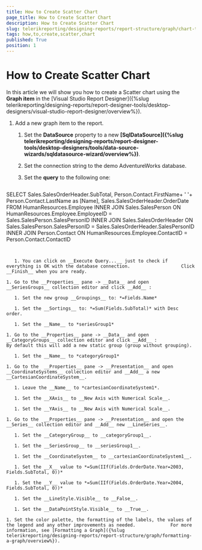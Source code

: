 ```yaml
---
title: How to Create Scatter Chart
page_title: How to Create Scatter Chart 
description: How to Create Scatter Chart
slug: telerikreporting/designing-reports/report-structure/graph/chart-types/scatter-charts/how-to-create-scatter-chart
tags: how,to,create,scatter,chart
published: True
position: 1
---
```


# How to Create Scatter Chart



In this article we will show you how to create a Scatter chart using the __Graph item__ in the [Visual Studio Report Designer]({%slug telerikreporting/designing-reports/report-designer-tools/desktop-designers/visual-studio-report-designer/overview%}).       


1. Add a new graph item to the report.

   1. Set the __DataSource__ property to a new                    __[SqlDataSource]({%slug telerikreporting/designing-reports/report-designer-tools/desktop-designers/tools/data-source-wizards/sqldatasource-wizard/overview%})__.                 

   1. Set the connection string to the demo AdventureWorks database.

   1. Set the __query__ to the following one:

    
      ````sql
SELECT Sales.SalesOrderHeader.SubTotal, Person.Contact.FirstName+ ' '+ Person.Contact.LastName as [Name],
Sales.SalesOrderHeader.OrderDate
FROM  HumanResources.Employee
INNER JOIN Sales.SalesPerson ON HumanResources.Employee.EmployeeID = Sales.SalesPerson.SalesPersonID
INNER JOIN Sales.SalesOrderHeader ON Sales.SalesPerson.SalesPersonID = Sales.SalesOrderHeader.SalesPersonID
INNER JOIN Person.Contact ON HumanResources.Employee.ContactID = Person.Contact.ContactID
````


   1. You can click on __Execute Query...__ just to check if everything is OK with the database connection.                   Click __Finish__ when you are ready.                 

1. Go to the __Properties__ pane -> __Data__ and open                __SeriesGroups__ collection editor and click __Add__ :             

   1. Set the new group __Groupings__ to: *=Fields.Name* 

   1. Set the __Sortings__ to: *=Sum(Fields.SubTotal)* with Desc order.                 

   1. Set the __Name__ to *seriesGroup1* 

1. Go to the __Properties__ pane -> __Data__ and open               __CategoryGroups__ collection editor and click __Add__ :             By default this will add a new static group (group without grouping).

   1. Set the __Name__ to *categoryGroup1* 

1. Go to the  __Properties__ pane -> __Presentation__ and open __CoordinateSystems__ collection editor and __Add__ a new __CartesianCoordinateSystem__.             

   1. Leave the __Name__ to *cartesianCoordinateSystem1*.                 

   1. Set the __XAxis__ to __New Axis with Numerical Scale__.                 

   1. Set the __YAxis__ to __New Axis with Numerical Scale__.                 

1. Go to the  __Properties__ pane -> __Presentation__ and open the __Series__ collection editor and __Add__ new __LineSeries__.             

   1. Set the __CategoryGroup__ to __categoryGroup1__.                 

   1. Set the __SeriesGroup__ to __seriesGroup1__.                 

   1. Set the __CoordinateSystem__ to __cartesianCoordinateSystem1__.                 

   1. Set the __X__ value to *=Sum(IIf(Fields.OrderDate.Year=2003, Fields.SubTotal, 0))* 

   1. Set the __Y__ value to *=Sum(IIf(Fields.OrderDate.Year=2004, Fields.SubTotal, 0))* 

   1. Set the __LineStyle.Visible__ to __False__.                 

   1. Set the __DataPointStyle.Visible__ to __True__.                 

1. Set the color palette, the formatting of the labels, the values of the legend and any other improvements as needed.             For more information, see [Formatting a Graph]({%slug telerikreporting/designing-reports/report-structure/graph/formatting-a-graph/overview%}).             



